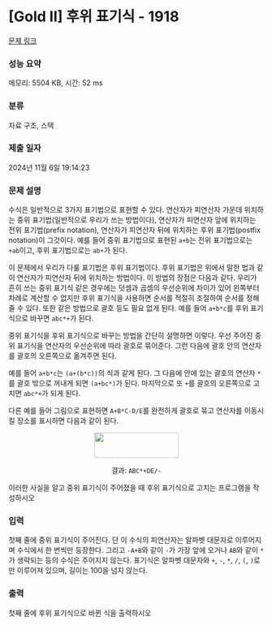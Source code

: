 # [Gold II] 후위 표기식 - 1918 

[문제 링크](https://www.acmicpc.net/problem/1918) 

### 성능 요약

메모리: 5504 KB, 시간: 52 ms

### 분류

자료 구조, 스택

### 제출 일자

2024년 11월 6일 19:14:23

### 문제 설명

<p>수식은 일반적으로 3가지 표기법으로 표현할 수 있다. 연산자가 피연산자 가운데 위치하는 중위 표기법(일반적으로 우리가 쓰는 방법이다), 연산자가 피연산자 앞에 위치하는 전위 표기법(prefix notation), 연산자가 피연산자 뒤에 위치하는 후위 표기법(postfix notation)이 그것이다. 예를 들어 중위 표기법으로 표현된 <code>a+b</code>는 전위 표기법으로는 <code>+ab</code>이고, 후위 표기법으로는 <code>ab+</code>가 된다.</p>

<p>이 문제에서 우리가 다룰 표기법은 후위 표기법이다. 후위 표기법은 위에서 말한 법과 같이 연산자가 피연산자 뒤에 위치하는 방법이다. 이 방법의 장점은 다음과 같다. 우리가 흔히 쓰는 중위 표기식 같은 경우에는 덧셈과 곱셈의 우선순위에 차이가 있어 왼쪽부터 차례로 계산할 수 없지만 후위 표기식을 사용하면 순서를 적절히 조절하여 순서를 정해줄 수 있다. 또한 같은 방법으로 괄호 등도 필요 없게 된다. 예를 들어 <code>a+b*c</code>를 후위 표기식으로 바꾸면 <code>abc*+</code>가 된다.</p>

<p>중위 표기식을 후위 표기식으로 바꾸는 방법을 간단히 설명하면 이렇다. 우선 주어진 중위 표기식을 연산자의 우선순위에 따라 괄호로 묶어준다. 그런 다음에 괄호 안의 연산자를 괄호의 오른쪽으로 옮겨주면 된다.</p>

<p>예를 들어 <code>a+b*c</code>는 <code>(a+(b*c))</code>의 식과 같게 된다. 그 다음에 안에 있는 괄호의 연산자 <code>*</code>를 괄호 밖으로 꺼내게 되면 <code>(a+bc*)</code>가 된다. 마지막으로 또 <code>+</code>를 괄호의 오른쪽으로 고치면 <code>abc*+</code>가 되게 된다.</p>

<p>다른 예를 들어 그림으로 표현하면 <code>A+B*C-D/E</code>를 완전하게 괄호로 묶고 연산자를 이동시킬 장소를 표시하면 다음과 같이 된다.</p>

<p style="text-align: center;"><img alt="" src="https://upload.acmicpc.net/5aad2feb-d9fc-430a-954d-73a06ba0215f/-/preview/" style="width: 166px; height: 50px;"></p>

<p style="text-align: center;">결과: <code>ABC*+DE/-</code></p>

<p>이러한 사실을 알고 중위 표기식이 주어졌을 때 후위 표기식으로 고치는 프로그램을 작성하시오</p>

### 입력 

 <p>첫째 줄에 중위 표기식이 주어진다. 단 이 수식의 피연산자는 알파벳 대문자로 이루어지며 수식에서 한 번씩만 등장한다. 그리고 <code>-A+B</code>와 같이 <code>-</code>가 가장 앞에 오거나 <code>AB</code>와 같이 <code>*</code>가 생략되는 등의 수식은 주어지지 않는다. 표기식은 알파벳 대문자와 <code>+</code>, <code>-</code>, <code>*</code>, <code>/</code>, <code>(</code>, <code>)</code>로만 이루어져 있으며, 길이는 100을 넘지 않는다. </p>

### 출력 

 <p>첫째 줄에 후위 표기식으로 바뀐 식을 출력하시오</p>

